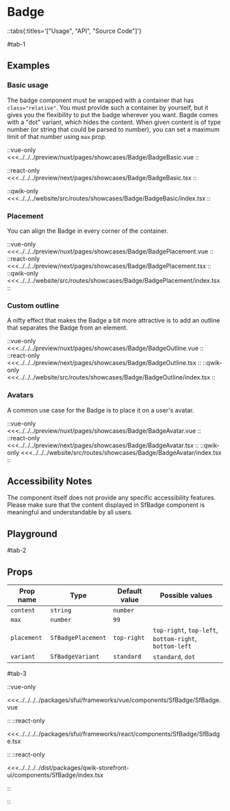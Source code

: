 # Badge

::tabs{:titles='["Usage", "API", "Source Code"]'}

#tab-1

## Examples

### Basic usage

The badge component must be wrapped with a container that has `class="relative"`. You must provide such a container by yourself, but it gives you the flexibility to put the badge wherever you want. Bagde comes with a "dot" variant, which hides the content. When given content is of type number (or string that could be parsed to number), you can set a maximum limit of that number using `max` prop.

<Showcase showcase-name="Badge/BadgeBasic">

::vue-only
<<<../../../preview/nuxt/pages/showcases/Badge/BadgeBasic.vue
::

::react-only
<<<../../../preview/next/pages/showcases/Badge/BadgeBasic.tsx
::

::qwik-only
<<<../../../website/src/routes/showcases/Badge/BadgeBasic/index.tsx
::

</Showcase>

### Placement

You can align the Badge in every corner of the container.

<Showcase showcase-name="Badge/BadgePlacement">

::vue-only
<<<../../../preview/nuxt/pages/showcases/Badge/BadgePlacement.vue
::
::react-only
<<<../../../preview/next/pages/showcases/Badge/BadgePlacement.tsx
::
::qwik-only
<<<../../../website/src/routes/showcases/Badge/BadgePlacement/index.tsx
::

</Showcase>

### Custom outline

A nifty effect that makes the Badge a bit more attractive is to add an outline that separates the Badge from an element.

<Showcase showcase-name="Badge/BadgeOutline">

::vue-only
<<<../../../preview/nuxt/pages/showcases/Badge/BadgeOutline.vue
::
::react-only
<<<../../../preview/next/pages/showcases/Badge/BadgeOutline.tsx
::
::qwik-only
<<<../../../website/src/routes/showcases/Badge/BadgeOutline/index.tsx
::

</Showcase>

### Avatars

A common use case for the Badge is to place it on a user's avatar.

<Showcase showcase-name="Badge/BadgeAvatar">

::vue-only
<<<../../../preview/nuxt/pages/showcases/Badge/BadgeAvatar.vue
::
::react-only
<<<../../../preview/next/pages/showcases/Badge/BadgeAvatar.tsx
::
::qwik-only
<<<../../../website/src/routes/showcases/Badge/BadgeAvatar/index.tsx
::

</Showcase>

## Accessibility Notes

The component itself does not provide any specific accessibility features. Please make sure that the content displayed in SfBadge component is meaningful and understandable by all users.

## Playground

<Generate style="height: 380px" />

#tab-2

## Props

| Prop name   | Type               | Default value | Possible values                                        |
| ----------- | ------------------ | ------------- | ------------------------------------------------------ |
| `content`   | `string`           | `number`      |                                                        |
| `max`       | `number`           | `99`          |                                                        |
| `placement` | `SfBadgePlacement` | `top-right`   | `top-right`, `top-left`, `bottom-right`, `bottom-left` |
| `variant`   | `SfBadgeVariant`   | `standard`    | `standard`, `dot`                                      |

#tab-3

::vue-only

<<<../../../../packages/sfui/frameworks/vue/components/SfBadge/SfBadge.vue

::
::react-only

<<<../../../../packages/sfui/frameworks/react/components/SfBadge/SfBadge.tsx

::
::react-only

<<<../../../../dist/packages/qwik-storefront-ui/components/SfBadge/index.tsx

::

::
